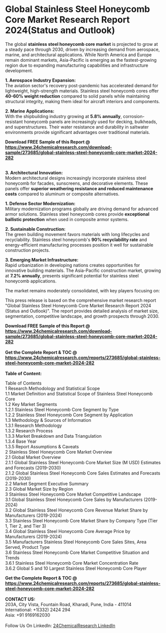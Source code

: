 <h1>Global Stainless Steel Honeycomb Core Market Research Report 2024(Status and Outlook)</h1><p>The global <strong>stainless steel honeycomb core market</strong> is projected to grow at a steady pace through 2030, driven by increasing demand from aerospace, marine, and architectural applications. While North America and Europe remain dominant markets, Asia-Pacific is emerging as the fastest-growing region due to expanding manufacturing capabilities and infrastructure development.</p><p><strong>1. Aerospace Industry Expansion:</strong><br>
The aviation sector's recovery post-pandemic has accelerated demand for lightweight, high-strength materials. Stainless steel honeycomb cores offer <strong>40-60% weight reduction</strong> compared to solid panels while maintaining structural integrity, making them ideal for aircraft interiors and components.</p><p><strong>2. Marine Applications:</strong><br>
With the shipbuilding industry growing at <strong>5.8% annually</strong>, corrosion-resistant honeycomb panels are increasingly used for decking, bulkheads, and superstructures. Their water resistance and durability in saltwater environments provide significant advantages over traditional materials.</p><div><b>Download FREE Sample of this Report @ 
            <a href="https://www.24chemicalresearch.com/download-sample/273685/global-stainless-steel-honeycomb-core-market-2024-282">
            https://www.24chemicalresearch.com/download-sample/273685/global-stainless-steel-honeycomb-core-market-2024-282</a></b></div><br><p><strong>3. Architectural Innovation:</strong><br>
Modern architectural designs increasingly incorporate stainless steel honeycomb for facades, sunscreens, and decorative elements. These panels offer <strong>superior weathering resistance and reduced maintenance costs</strong> compared to aluminum or composite alternatives.</p><p><strong>1. Defense Sector Modernization:</strong><br>
Military modernization programs globally are driving demand for advanced armor solutions. Stainless steel honeycomb cores provide <strong>exceptional ballistic protection</strong> when used in composite armor systems.</p><p><strong>2. Sustainable Construction:</strong><br>
The green building movement favors materials with long lifecycles and recyclability. Stainless steel honeycomb's <strong>90% recyclability rate</strong> and energy-efficient manufacturing processes position it well for sustainable construction projects.</p><p><strong>3. Emerging Market Infrastructure:</strong><br>
Rapid urbanization in developing nations creates opportunities for innovative building materials. The Asia-Pacific construction market, growing at <strong>7.2% annually</strong>, presents significant potential for stainless steel honeycomb applications.</p><p>The market remains moderately consolidated, with key players focusing on:</p><p>This press release is based on the comprehensive market research report "Global Stainless Steel Honeycomb Core Market Research Report 2024 (Status and Outlook)". The report provides detailed analysis of market size, segmentation, competitive landscape, and growth prospects through 2030.</p><div><b>Download FREE Sample of this Report @ 
            <a href="https://www.24chemicalresearch.com/download-sample/273685/global-stainless-steel-honeycomb-core-market-2024-282">
            https://www.24chemicalresearch.com/download-sample/273685/global-stainless-steel-honeycomb-core-market-2024-282</a></b></div><br><div><b>Get the Complete Report & TOC @ 
            <a href="https://www.24chemicalresearch.com/reports/273685/global-stainless-steel-honeycomb-core-market-2024-282">
            https://www.24chemicalresearch.com/reports/273685/global-stainless-steel-honeycomb-core-market-2024-282</a></b></div><br>
            <b>Table of Content:</b><p>Table of Contents<br />
1 Research Methodology and Statistical Scope<br />
1.1 Market Definition and Statistical Scope of Stainless Steel Honeycomb Core<br />
1.2 Key Market Segments<br />
1.2.1 Stainless Steel Honeycomb Core Segment by Type<br />
1.2.2 Stainless Steel Honeycomb Core Segment by Application<br />
1.3 Methodology & Sources of Information<br />
1.3.1 Research Methodology<br />
1.3.2 Research Process<br />
1.3.3 Market Breakdown and Data Triangulation<br />
1.3.4 Base Year<br />
1.3.5 Report Assumptions & Caveats<br />
2 Stainless Steel Honeycomb Core Market Overview<br />
2.1 Global Market Overview<br />
2.1.1 Global Stainless Steel Honeycomb Core Market Size (M USD) Estimates and Forecasts (2019-2030)<br />
2.1.2 Global Stainless Steel Honeycomb Core Sales Estimates and Forecasts (2019-2030)<br />
2.2 Market Segment Executive Summary<br />
2.3 Global Market Size by Region<br />
3 Stainless Steel Honeycomb Core Market Competitive Landscape<br />
3.1 Global Stainless Steel Honeycomb Core Sales by Manufacturers (2019-2024)<br />
3.2 Global Stainless Steel Honeycomb Core Revenue Market Share by Manufacturers (2019-2024)<br />
3.3 Stainless Steel Honeycomb Core Market Share by Company Type (Tier 1, Tier 2, and Tier 3)<br />
3.4 Global Stainless Steel Honeycomb Core Average Price by Manufacturers (2019-2024)<br />
3.5 Manufacturers Stainless Steel Honeycomb Core Sales Sites, Area Served, Product Type<br />
3.6 Stainless Steel Honeycomb Core Market Competitive Situation and Trends<br />
3.6.1 Stainless Steel Honeycomb Core Market Concentration Rate<br />
3.6.2 Global 5 and 10 Largest Stainless Steel Honeycomb Core Player</p><div><b>Get the Complete Report & TOC @ 
            <a href="https://www.24chemicalresearch.com/reports/273685/global-stainless-steel-honeycomb-core-market-2024-282">
            https://www.24chemicalresearch.com/reports/273685/global-stainless-steel-honeycomb-core-market-2024-282</a></b></div><br><b>CONTACT US:</b><br>
            203A, City Vista, Fountain Road, Kharadi, Pune, India - 411014<br>
            International: +1(332) 2424 294<br>
            Asia: +91 9169162030 <br><br>
            Follow Us On LinkedIn: <a href="https://www.linkedin.com/company/24chemicalresearch/">24ChemicalResearch LinkedIn</a>